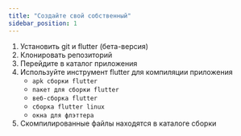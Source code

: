 ```yaml
---
title: "Создайте свой собственный"
sidebar_position: 1
---
```


1. Установить git и flutter (бета-версия)
2. Клонировать репозиторий
3. Перейдите в каталог приложения
4. Используйте инструмент flutter для компиляции приложения
   * `apk сборки flutter`
   * `пакет для сборки flutter`
   * `веб-сборка flutter`
   * `сборка flutter linux`
   * `окна для флэттера`
5. Скомпилированные файлы находятся в каталоге сборки
